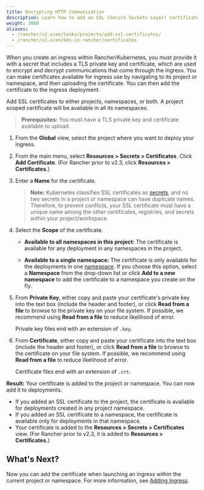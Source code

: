 ```yaml
---
title: Encrypting HTTP Communication
description: Learn how to add an SSL (Secure Sockets Layer) certificate or TLS (Transport Layer Security) certificate to either a project, a namespace, or both, so that you can add it to deployments
weight: 3060
aliases:
  - /rancher/v2.x/en/tasks/projects/add-ssl-certificates/
  - /rancher/v2.x/en/k8s-in-rancher/certificates  
---
```


When you create an ingress within Rancher/Kubernetes, you must provide it with a secret that includes a TLS private key and certificate, which are used to encrypt and decrypt communications that come through the ingress. You can make certificates available for ingress use by navigating to its project or namespace, and then uploading the certificate. You can then add the certificate to the ingress deployment.

Add SSL certificates to either projects, namespaces, or both. A project scoped certificate will be available in all its namespaces.

>**Prerequisites:** You must have a TLS private key and certificate available to upload.

1. From the **Global** view, select the project where you want to deploy your ingress.

1. From the main menu, select **Resources > Secrets > Certificates**. Click **Add Certificate**. (For Rancher prior to v2.3, click **Resources > Certificates.**)

1. Enter a **Name** for the certificate.

    >**Note:** Kubernetes classifies SSL certificates as [secrets](https://kubernetes.io/docs/concepts/configuration/secret/), and no two secrets in a project or namespace can have duplicate names. Therefore, to prevent conflicts, your SSL certificate must have a unique name among the other certificates, registries, and secrets within your project/workspace.

1. Select the **Scope** of the certificate.

    - **Available to all namespaces in this project:** The certificate is available for any deployment in any namespaces in the project.

    - **Available to a single namespace:** The certificate is only available for the deployments in one [namespace]({{<baseurl>}}/rancher/v2.x/en/k8s-in-rancher/projects-and-namespaces/#namespaces). If you choose this option, select a **Namespace** from the drop-down list or click **Add to a new namespace** to add the certificate to a namespace you create on the fly.

1. From **Private Key**, either copy and paste your certificate's private key into the text box (include the header and footer), or click **Read from a file** to browse to the private key on your file system. If possible, we recommend using **Read from a file** to reduce likelihood of error.

    Private key files end with an extension of `.key`.

1. From **Certificate**, either copy and paste your certificate into the text box (include the header and footer), or click **Read from a file** to browse to the certificate on your file system. If possible, we recommend using **Read from a file** to reduce likelihood of error.

    Certificate files end with an extension of `.crt`.

**Result:** Your certificate is added to the project or namespace. You can now add it to deployments.

- If you added an SSL certificate to the project, the certificate is available for deployments created in any project namespace.
- If you added an SSL certificate to a namespace, the certificate is available only for deployments in that namespace.
- Your certificate is added to the **Resources > Secrets > Certificates** view. (For Rancher prior to v2.3, it is added to **Resources > Certificates.**)

## What's Next?

Now you can add the certificate when launching an ingress within the current project or namespace. For more information, see [Adding Ingress]({{<baseurl>}}/rancher/v2.x/en/k8s-in-rancher/load-balancers-and-ingress/ingress/).
